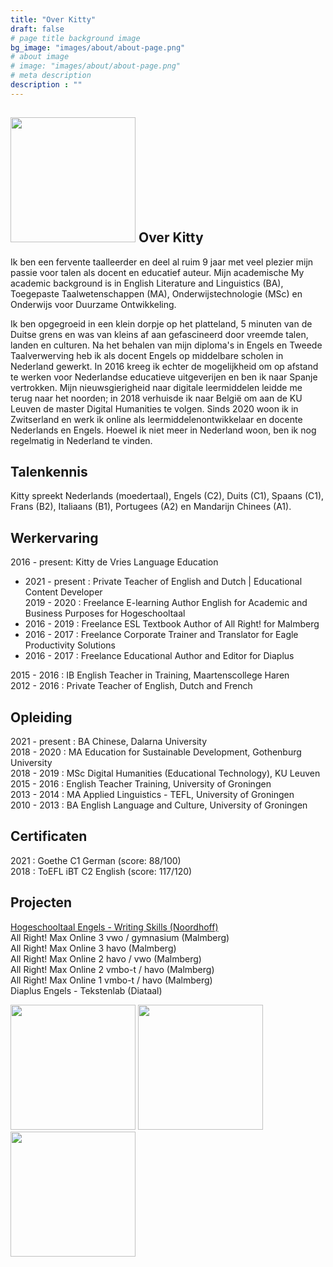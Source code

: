 ```yaml
---
title: "Over Kitty"
draft: false
# page title background image
bg_image: "images/about/about-page.png"
# about image
# image: "images/about/about-page.png"
# meta description
description : ""
---
```


## <img height=200px src=/images/about/kitty.jpeg> Over Kitty 
Ik ben een fervente taalleerder en deel al ruim 9 jaar met veel plezier mijn passie voor talen als docent en educatief auteur. Mijn academische My academic background is in English Literature and Linguistics (BA), Toegepaste Taalwetenschappen (MA), Onderwijstechnologie (MSc) en Onderwijs voor Duurzame Ontwikkeling.

Ik ben opgegroeid in een klein dorpje op het platteland, 5 minuten van de Duitse grens en was van kleins af aan gefascineerd door vreemde talen, landen en culturen. Na het behalen van mijn diploma's in Engels en Tweede Taalverwerving heb ik als docent Engels op middelbare scholen in Nederland gewerkt. In 2016 kreeg ik echter de mogelijkheid om op afstand te werken voor Nederlandse educatieve uitgeverijen en ben ik naar Spanje vertrokken. Mijn nieuwsgierigheid naar digitale leermiddelen leidde me terug naar het noorden; in 2018 verhuisde ik naar België om aan de KU Leuven de master Digital Humanities te volgen. Sinds 2020 woon ik in Zwitserland en werk ik online als leermiddelenontwikkelaar en docente Nederlands en Engels. Hoewel ik niet meer in Nederland woon, ben ik nog regelmatig in Nederland te vinden. 

## Talenkennis
Kitty spreekt Nederlands (moedertaal), Engels (C2), Duits (C1), Spaans (C1), Frans (B2), Italiaans (B1), Portugees (A2) en Mandarijn Chinees (A1).

## Werkervaring

2016 - present: Kitty de Vries Language Education  
* 2021 - present : Private Teacher of English and Dutch | Educational Content Developer  
2019 - 2020 : Freelance E-learning Author English for Academic and Business Purposes for Hogeschooltaal  
* 2016 - 2019 : Freelance ESL Textbook Author of All Right! for Malmberg  
* 2016 - 2017 : Freelance Corporate Trainer and Translator for Eagle Productivity Solutions  
* 2016 - 2017 : Freelance Educational Author and Editor for Diaplus  

2015 - 2016 : IB English Teacher in Training, Maartenscollege Haren  
2012 - 2016 : Private Teacher of English, Dutch and French  


## Opleiding
2021 - present : BA Chinese, Dalarna University   
2018 - 2020 : MA Education for Sustainable Development, Gothenburg University  
2018 - 2019 : MSc Digital Humanities (Educational Technology), KU Leuven  
2015 - 2016 : English Teacher Training, University of Groningen  
2013 - 2014 : MA Applied Linguistics - TEFL, University of Groningen  
2010 - 2013 : BA English Language and Culture, University of Groningen    

## Certificaten
2021 : Goethe C1 German (score: 88/100)  
2018 : ToEFL iBT C2 English (score: 117/120)  

## Projecten 
[Hogeschooltaal Engels - Writing Skills (Noordhoff)](https://www.hogeschooltaal.nl/hogeschooltaal-engels/?lang=en)  
All Right! Max Online 3 vwo / gymnasium (Malmberg)  
All Right! Max Online 3 havo (Malmberg)  
All Right! Max Online 2 havo / vwo (Malmberg)  
All Right! Max Online 2 vmbo-t / havo (Malmberg)  
All Right! Max Online 1 vmbo-t / havo (Malmberg)  
Diaplus Engels - Tekstenlab (Diataal)

<div>
<img height=200px src=/images/about/tekstenlab.png>
<img height=200px src=/images/about/hogeschooltaal.png>
<img height=200px src=/images/about/allright.png>
</div>